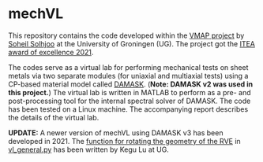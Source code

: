 # mechVL
This repository contains the code developed within the [VMAP project](https://itea4.org/project/vmap.html) by [Soheil Solhjoo](https://www.rug.nl/staff/s.solhjoo/) at the University of Groningen (UG). The project got the [ITEA award of excellence 2021](https://www.rug.nl/research/enteg/news/itea-award-of-excellence-2021-for-vmap-project?lang=en).

The codes serve as a virtual lab for performing mechanical tests on sheet metals via two separate modules (for uniaxial and multiaxial tests) using a CP-based material model called [DAMASK](https://damask-multiphysics.org/). (**Note: DAMASK v2 was used in this project.**) The virtual lab is written in MATLAB to perform as a pre- and post-processing tool for the internal spectral solver of DAMASK. The code has been tested on a Linux machine. The accompanying report describes the details of the virtual lab.

**UPDATE:** A newer version of mechVL using DAMASK v3 has been developed in 2021. The [function for rotating the geometry of the RVE](https://github.com/soheilsolhjoo/mechVL/blob/efd1d736dbf9c97de378f5b535dbe5de25c8b50e/mechVL%20(DAMASK%20v3)/vl_general.py#L204C1-L251C40) in [vl_general.py](https://github.com/soheilsolhjoo/mechVL/blob/efd1d736dbf9c97de378f5b535dbe5de25c8b50e/mechVL%20(DAMASK%20v3)/vl_general.py) has been written by Kegu Lu at UG.
